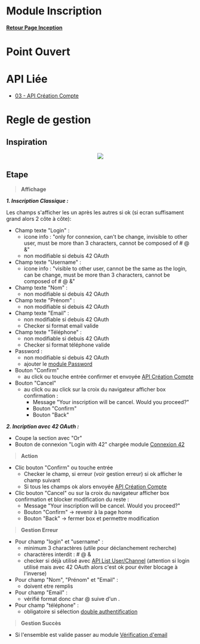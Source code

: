 # Module Inscription

**[Retour Page Inception](./00_Page_Inception.md)**

# Point Ouvert

# API Liée
- [03 - API Création Compte](../API/03_Creation_Compte.md)
# Regle de gestion

## Inspiration
<p align="center">
	<img src="./Inspiration/" />
</p>

## Etape

> **Affichage**

***1. Inscription Classique :***

Les champs s'afficher les un après les autres si ok (si ecran suffisament grand alors 2 côte à côte):
- Champ texte "Login" : 
	- icone info : "only for connexion, can't be change, invisible to other user, must be more than 3 characters, cannot be composed of # @ &"
	- non modifiable si debuis 42 OAuth
- Champ texte "Username" :
	- icone info : "visible to other user, cannot be the same as the login, can be change, must be more than 3 characters, cannot be composed of # @ &"
- Champ texte "Nom" :
	- non modifiable si debuis 42 OAuth
- Champ texte "Prénom" :
	- non modifiable si debuis 42 OAuth
- Champ texte "Email" :
	- non modifiable si debuis 42 OAuth
	- Checker si format email valide
- Champ texte "Téléphone" :
	- non modifiable si debuis 42 OAuth
	- Checker si format téléphone valide
- Password :
	- non modifiable si debuis 42 OAuth
	- ajouter le [module Password](./14A_Definition_Password.md)
- Bouton "Confirm"
	- au click ou touche entrée confirmer et envoyée [API Création Compte](../API/03_Creation_Compte.md)
- Bouton "Cancel"
	- au click ou au click sur la croix du navigateur afficher box confirmation : 
		- Message "Your inscription will be cancel. Would you proceed?"
		- Bouton "Confirm"
		- Bouton "Back"

***2. Incription avec 42 OAuth :***

- Coupe la section avec "Or"
- Bouton de connexion "Login with 42" chargée module [Connexion 42](./02B_Connexion_42.md)

> **Action**

- Clic bouton "Confirm" ou touche entrée
	- Checker le champ, si erreur (voir gestion erreur) si ok afficher le champ suivant
	- Si tous les champs ok alors envoyée [API Création Compte](../API/03_Creation_Compte.md)
- Clic bouton "Cancel" ou sur la croix du navigateur afficher box confirmation et blocker modification du reste : 
	- Message "Your inscription will be cancel. Would you proceed?"
	- Bouton "Confirm" -> revenir à la page home
	- Bouton "Back" -> fermer box et permettre modification

> **Gestion Erreur**

- Pour champ "login" et "username" :
	- minimum 3 charactères (utile pour déclanchement recherche)
	- charactères interdit : # @ &
	- checker si déjà utilisé avec [API List User/Channel](../API/04_List_User_Channel.md) (attention si login utilisé mais avec 42 OAuth alors c'est ok pour éviter blocage à l'inverse)
- Pour champ "Nom", "Prénom" et "Email" :
	- doivent etre remplis
- Pour champ "Email" :
	- vérifié format donc char @ suive d'un .
- Pour champ "téléphone" :
	- obligatoire si sélection [double authentification](./02B_Double_Authentification.md)

> **Gestion Succès**

- Si l'ensemble est valide passer au module [Vérification d'email](./03A_Verification_Email.md)
